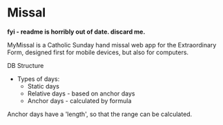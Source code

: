 # Missal

**fyi - readme is horribly out of date. discard me.**

MyMissal is a Catholic Sunday hand missal web app for the Extraordinary Form, designed first for mobile devices, but also for computers.



DB Structure
 - Types of days:
   - Static days
   - Relative days - based on anchor days
   - Anchor days - calculated by formula
   
   
Anchor days have a 'length', so that the range can be calculated.

